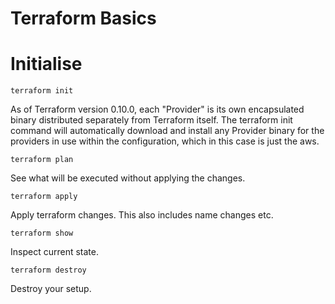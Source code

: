 # Terraform Basics

# Initialise

```
terraform init
```

As of Terraform version 0.10.0, each "Provider" is its own encapsulated binary distributed separately from Terraform itself. The terraform init command will automatically download and install any Provider binary for the providers in use within the configuration, which in this case is just the aws.

```
terraform plan
```

See what will be executed without applying the changes.

```
terraform apply
```

Apply terraform changes. This also includes name changes etc.

```
terraform show
```

Inspect current state.


```
terraform destroy
```
Destroy your setup.
